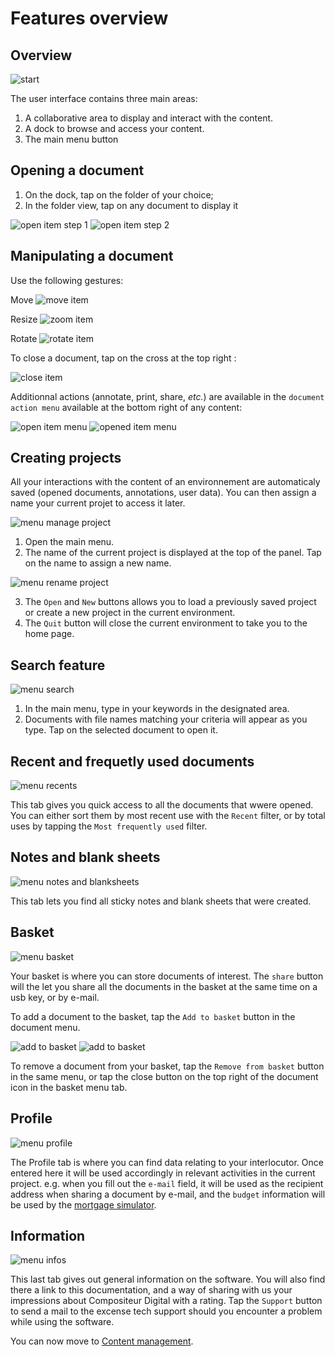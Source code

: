# Features overview

## Overview

![start](img/use_empy.jpg)

The user interface contains three main areas:

1. A collaborative area to display and interact with the content.
2. A dock to browse and access your content. 
3. The main menu button  

## Opening a document

1. On the dock, tap on the folder of your choice;
2. In the folder view, tap on any document to display it 

![open item step 1](img/open_item_1.jpg)
![open item step 2](img/open_item_2.jpg)

## Manipulating a document

Use the following gestures:

Move ![move item](img/move.png)

Resize ![zoom item](img/pinch.png)

Rotate ![rotate item](img/rotate.png)

To close a document, tap on the cross at the top right :

![close item](img/item_close.jpg)

 Additionnal actions (annotate, print, share, *etc.*) are available in the `document action menu` available at the bottom right of any content:

![open item menu](img/item_menu_button.jpg)
![opened item menu](img/item_menu_open.jpg)

## Creating projects

All your interactions with the content of an environnement are automaticaly saved (opened documents, annotations, user data). You can then assign a name your current projet to access it later.

![menu manage project](img/menu_manage.jpg)

1. Open the main menu.
2. The name of the current project is displayed at the top of the panel. Tap on the name to assign a new name. 

![menu rename project](img/menu_create.jpg)

3. The `Open` and `New` buttons allows you to load a previously saved project or create a new project in the current environment.
4. The `Quit` button will close the current environment to take you to the home page.

## Search feature

![menu search](img/menu_search.jpg)

1. In the main menu, type in your keywords in the designated area.
2. Documents with file names matching your criteria will appear as you type. Tap on the selected document to open it.

## Recent and frequetly used documents
![menu recents](img/menu_recents.jpg)

This tab gives you quick access to all the documents that wwere opened. You can either sort them by most recent use with the `Recent` filter, or by total uses by tapping the `Most frequently used` filter.

## Notes and blank sheets
![menu notes and blanksheets](img/menu_notes.jpg)

This tab lets you find all sticky notes and blank sheets that were created.

## Basket
![menu basket](img/menu_basket.jpg)

Your basket is where you can store documents of interest. 
The `share` button will the let you share all the documents in the basket at the same time on a usb key, or by e-mail.

To add a document to the basket, tap the `Add to basket` button in the document menu.

![add to basket](img/item_menu_basket_add.jpg)
![add to basket](img/item_menu_basket_rm.jpg)

To remove a document from your basket, tap the `Remove from basket` button in the same menu, or tap the close button on the top right of the document icon in the basket menu tab.

## Profile
![menu profile](img/menu_profile.jpg)

The Profile tab is where you can find data relating to your interlocutor. Once entered here it will be used accordingly in relevant activities in the current project. e.g. when you fill out the `e-mail` field, it will be used as the recipient address when sharing a document by e-mail, and the `budget` information will be used by the [mortgage simulator](bank_simulator.md).

## Information
![menu infos](img/menu_infos.jpg)

This last tab gives out general information on the software.
You will also find there a link to this documentation, and a way of sharing with us your impressions about Compositeur Digital with a rating.
Tap the `Support` button to send a mail to the excense tech support should you encounter a problem while using the software.

You can now move to [Content management](manage_contents.md).
